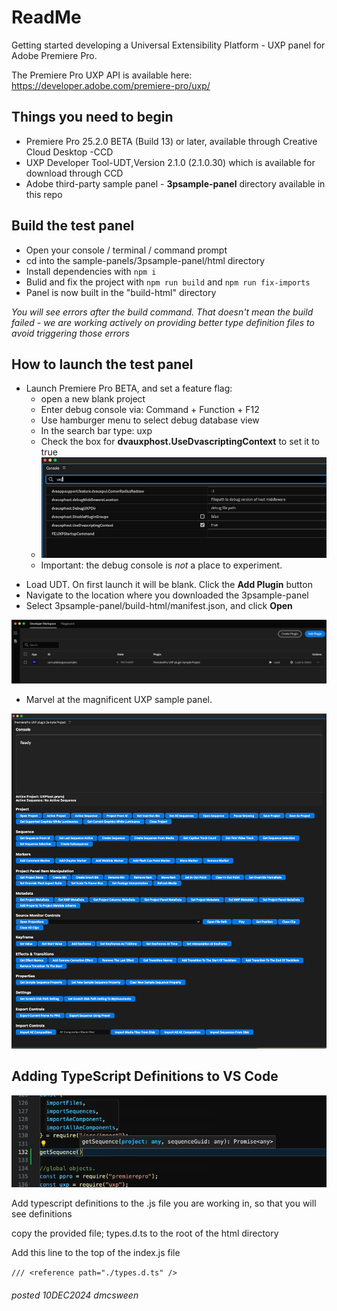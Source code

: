 # ReadMe

Getting started developing a Universal Extensibility Platform - UXP panel for Adobe Premiere Pro.

The Premiere Pro UXP API is available here: <https://developer.adobe.com/premiere-pro/uxp/>

## Things you need to begin

- Premiere Pro 25.2.0 BETA (Build 13) or later, available through Creative Cloud Desktop -CCD
- UXP Developer Tool-UDT,Version 2.1.0 (2.1.0.30) which is available for download through CCD
- Adobe third-party sample panel - **3psample-panel** directory available in this repo

## Build the test panel

- Open your console / terminal / command prompt
- cd into the sample-panels/3psample-panel/html directory
- Install dependencies with ```npm i```
- Bulid and fix the project with ```npm run build``` and ```npm run fix-imports``` 
- Panel is now built in the "build-html" directory

*You will see errors after the build command. That doesn't mean the build failed - we are working actively on providing better type definition files to avoid triggering those errors* 

## How to launch the test panel

- Launch Premiere Pro BETA, and set a feature flag:
  - open a new blank project
  - Enter debug console via: Command + Function + F12
  - Use hamburger menu to select debug database view
  - In the search bar type: uxp
  - Check the box for **dvauxphost.UseDvascriptingContext** to set it to true
  - ![UXP feature flag](payloads/dvauxphost-true.png)
  - Important: the debug console is _not_ a place to experiment.

* Load UDT. On first launch it will be blank. Click the **Add Plugin** button
* Navigate to the location where you downloaded the 3psample-panel
* Select 3psample-panel/build-html/manifest.json, and click **Open**

![UXP Developer Tool UDT](payloads/UDT_load_panel.png)

- Marvel at the magnificent UXP sample panel.

![UXP Sample Panel](payloads/UXP-sample-panel-loaded.png)

## Adding TypeScript Definitions to VS Code

![UXP typescript autocomplete](payloads/ts_def_demo.png)

Add typescript definitions to the .js file you are working in, so that you will see definitions

copy the provided file; types.d.ts to the root of the html directory

Add this line to the top of the index.js file

`/// <reference path="./types.d.ts" />`

###### posted 10DEC2024 dmcsween
